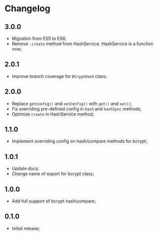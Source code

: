 # Changelog

## 3.0.0

- Migration from ES5 to ES6;
- Remove `.create` method from HashService. HashService is a function now;

## 2.0.1

- Improve branch coverage for `BCryptHash` class;

## 2.0.0

- Replace `getConfig()` and `setConfig()` with `get()` and `set()`;
- Fix overriding pre-defined config in `hash` and `hashSync` methods;
- Optimize `create` in HashService method;

## 1.1.0

- Implement overriding config on hash/compare methods for bcrypt;

## 1.0.1

- Update docs;
- Change name of export for bcrypt class;

## 1.0.0

- Add full support of bcrypt hash\compare;

## 0.1.0

- Initial release;
